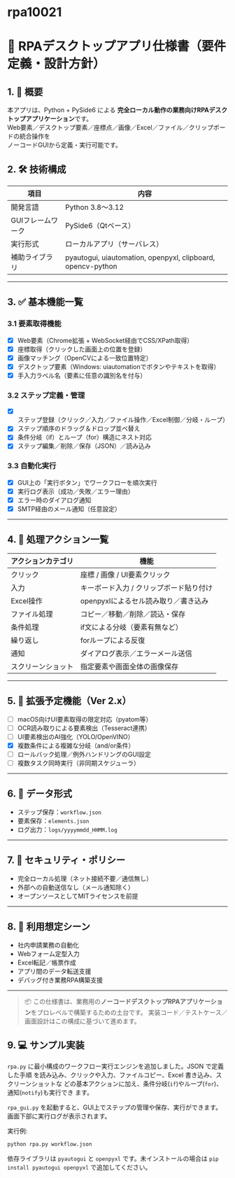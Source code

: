 # rpa10021
# 📝 RPAデスクトップアプリ仕様書（要件定義・設計方針）

## 1. 📌 概要

本アプリは、Python + PySide6 による **完全ローカル動作の業務向けRPAデスクトップアプリケーション**です。  
Web要素／デスクトップ要素／座標点／画像／Excel／ファイル／クリップボードの統合操作を  
ノーコードGUIから定義・実行可能です。

## 2. 🛠️ 技術構成

| 項目              | 内容                                             |
|-------------------|--------------------------------------------------|
| 開発言語           | Python 3.8〜3.12                                 |
| GUIフレームワーク | PySide6（Qtベース）                             |
| 実行形式           | ローカルアプリ（サーバレス）                    |
| 補助ライブラリ     | pyautogui, uiautomation, openpyxl, clipboard, opencv-python |

---

## 3. ✅ 基本機能一覧

### 3.1 要素取得機能

- [x] Web要素（Chrome拡張 + WebSocket経由でCSS/XPath取得）
- [x] 座標取得（クリックした画面上の位置を登録）
- [x] 画像マッチング（OpenCVによる一致位置特定）
- [x] デスクトップ要素（Windows: uiautomationでボタンやテキストを取得）
- [x] 手入力ラベル名（要素に任意の識別名を付与）

### 3.2 ステップ定義・管理

- [x] ステップ登録（クリック／入力／ファイル操作／Excel制御／分岐・ループ）
- [x] ステップ順序のドラッグ＆ドロップ並べ替え
- [x] 条件分岐（if）とループ（for）構造にネスト対応
- [x] ステップ編集／削除／保存（JSON）／読み込み

### 3.3 自動化実行

- [x] GUI上の「実行ボタン」でワークフローを順次実行
- [x] 実行ログ表示（成功／失敗／エラー理由）
- [x] エラー時のダイアログ通知
- [x] SMTP経由のメール通知（任意設定）

---

## 4. 🔄 処理アクション一覧

| アクションカテゴリ | 機能 |
|-------------------|------|
| クリック           | 座標 / 画像 / UI要素クリック |
| 入力               | キーボード入力 / クリップボード貼り付け |
| Excel操作          | openpyxlによるセル読み取り／書き込み |
| ファイル処理        | コピー／移動／削除／読込・保存 |
| 条件処理           | if文による分岐（要素有無など） |
| 繰り返し           | forループによる反復 |
| 通知               | ダイアログ表示／エラーメール送信 |
| スクリーンショット  | 指定要素や画面全体の画像保存 |

---

## 5. 🧩 拡張予定機能（Ver 2.x）

- [ ] macOS向けUI要素取得の限定対応（pyatom等）
- [ ] OCR読み取りによる要素検出（Tesseract連携）
- [ ] UI要素検出のAI強化（YOLO/OpenVINO）
- [x] 複数条件による複雑な分岐（and/or条件）
- [ ] ロールバック処理／例外ハンドリングのGUI設定
- [ ] 複数タスク同時実行（非同期スケジューラ）

---

## 6. 💾 データ形式

- ステップ保存：`workflow.json`
- 要素保存：`elements.json`
- ログ出力：`logs/yyyymmdd_HHMM.log`

---

## 7. 🔐 セキュリティ・ポリシー

- 完全ローカル処理（ネット接続不要／通信無し）
- 外部への自動送信なし（メール通知除く）
- オープンソースとしてMITライセンスを前提

---

## 8. 🚀 利用想定シーン

- 社内申請業務の自動化
- Webフォーム定型入力
- Excel転記／帳票作成
- アプリ間のデータ転送支援
- デバッグ付き業務RPA構築支援

---

> 📦 この仕様書は、業務用の**ノーコードデスクトップRPAアプリケーション**をプロレベルで構築するための土台です。
> 実装コード／テストケース／画面設計はこの構成に基づいて進めます。

## 9. 💻 サンプル実装

`rpa.py` に最小構成のワークフロー実行エンジンを追加しました。JSON で定義した手順
を読み込み、クリックや入力、ファイルコピー、Excel 書き込み、スクリーンショットな
どの基本アクションに加え、条件分岐(`if`)やループ(`for`)、通知(`notify`)も実行でき
ます。

`rpa_gui.py` を起動すると、GUI上でステップの管理や保存、実行ができます。画面下部に実行ログが表示されます。

実行例:

```bash
python rpa.py workflow.json
```

依存ライブラリは `pyautogui` と `openpyxl` です。未インストールの場合は `pip install
pyautogui openpyxl` で追加してください。
